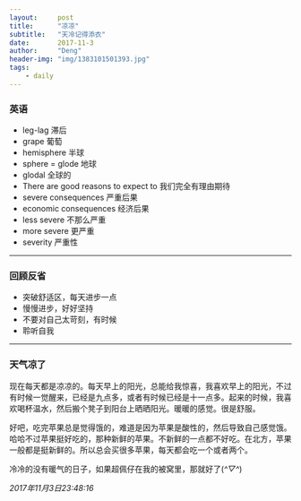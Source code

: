 ```yaml
---
layout:     post
title:      "凉凉"
subtitle:   "天冷记得添衣"
date:       2017-11-3
author:     "Deng"
header-img: "img/1383101501393.jpg"
tags:
    - daily
---
```


>

### 英语

- leg-lag 滞后 
- grape 葡萄
- hemisphere 半球
- sphere = glode 地球
- glodal 全球的
- There are good reasons to expect to 我们完全有理由期待
- severe consequences 严重后果
- economic consequences 经济后果
- less severe 不那么严重
- more severe 更严重
- severity 严重性

---

### 回顾反省

- 突破舒适区，每天进步一点
- 慢慢进步，好好坚持
- 不要对自己太苛刻，有时候
- 聆听自我

---

### 天气凉了

现在每天都是凉凉的。每天早上的阳光，总能给我惊喜，我喜欢早上的阳光，不过有时候一觉醒来，已经是九点多，或者有时候已经是十一点多。起来的时候，我喜欢喝杯温水，然后搬个凳子到阳台上晒晒阳光。暖暖的感觉。很是舒服。

好吧，吃完苹果总是觉得饿的，难道是因为苹果是酸性的，然后导致自己感觉饿。哈哈不过苹果挺好吃的，那种新鲜的苹果。不新鲜的一点都不好吃。在北方，苹果一般都是挺新鲜的。所以总会买很多苹果，每天都会吃一个或者两个。

冷冷的没有暖气的日子，如果超佩仔在我的被窝里，那就好了(*^▽^*)

*2017年11月3日23:48:16*                                                                                             